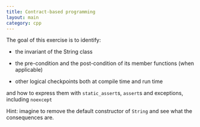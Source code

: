 ```yaml
---
title: Contract-based programming
layout: main
category: cpp
---
```


The goal of this exercise is to identify:

* the invariant of the String class

* the pre-condition and the post-condition of its member functions
(when applicable)

* other logical checkpoints both at compile time and run time

and how to express them with `static_assert`s, `assert`s and
exceptions, including `noexcept`

Hint: imagine to remove the default constructor of `String` and see what the
consequences are.
